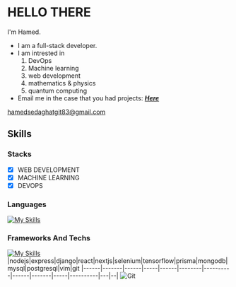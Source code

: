 # HELLO‌ THERE
I'm Hamed.
- I am a full-stack developer.
- I am intrested in
    1. DevOps
    2. Machine learning
    3. web development
    4. mathematics & physics
    5. quantum computing
- Email me in the case that you had projects: <a href="mailto:hamedsedaghatgit83@gmail.com?subject=PROJECT%20ORDER&body=I%20have%20a%20project%20...">
<strong><i>Here</i></strong></a>

hamedsedaghatgit83@gmail.com

## Skills

### Stacks

- [x] WEB DEVELOPMENT 
- [x] MACHINE LEARNING
- [x] DEVOPS

### Languages

[![My Skills](https://skillicons.dev/icons?i=js,ts,py,cs,cpp,html,css)](https://skillicons.dev)

### Frameworks And Techs

[![My Skills](https://skillicons.dev/icons?i=nodejs,express,django,react,nextjs,selenium,tensorflow,prisma,mongodb,mysql,postgresql,vim,git)](https://skillicons.dev)
|nodejs|express|django|react|nextjs|selenium|tensorflow|prisma|mongodb|mysql|postgresql|vim|git
|------|-------|------|-----|------|--------|----------|------|-------|-----|----------|---|--|
![Git](https://img.shields.io/badge/-Git-%23F05032?style=flat-square&logo=git&logoColor=%23ffffff)
